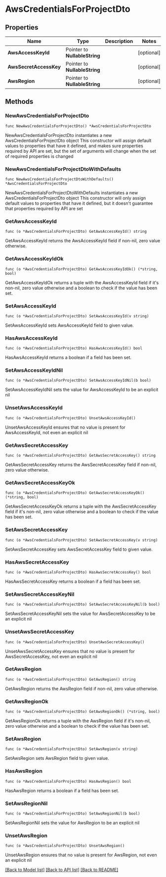 # AwsCredentialsForProjectDto

## Properties

Name | Type | Description | Notes
------------ | ------------- | ------------- | -------------
**AwsAccessKeyId** | Pointer to **NullableString** |  | [optional] 
**AwsSecretAccessKey** | Pointer to **NullableString** |  | [optional] 
**AwsRegion** | Pointer to **NullableString** |  | [optional] 

## Methods

### NewAwsCredentialsForProjectDto

`func NewAwsCredentialsForProjectDto() *AwsCredentialsForProjectDto`

NewAwsCredentialsForProjectDto instantiates a new AwsCredentialsForProjectDto object
This constructor will assign default values to properties that have it defined,
and makes sure properties required by API are set, but the set of arguments
will change when the set of required properties is changed

### NewAwsCredentialsForProjectDtoWithDefaults

`func NewAwsCredentialsForProjectDtoWithDefaults() *AwsCredentialsForProjectDto`

NewAwsCredentialsForProjectDtoWithDefaults instantiates a new AwsCredentialsForProjectDto object
This constructor will only assign default values to properties that have it defined,
but it doesn't guarantee that properties required by API are set

### GetAwsAccessKeyId

`func (o *AwsCredentialsForProjectDto) GetAwsAccessKeyId() string`

GetAwsAccessKeyId returns the AwsAccessKeyId field if non-nil, zero value otherwise.

### GetAwsAccessKeyIdOk

`func (o *AwsCredentialsForProjectDto) GetAwsAccessKeyIdOk() (*string, bool)`

GetAwsAccessKeyIdOk returns a tuple with the AwsAccessKeyId field if it's non-nil, zero value otherwise
and a boolean to check if the value has been set.

### SetAwsAccessKeyId

`func (o *AwsCredentialsForProjectDto) SetAwsAccessKeyId(v string)`

SetAwsAccessKeyId sets AwsAccessKeyId field to given value.

### HasAwsAccessKeyId

`func (o *AwsCredentialsForProjectDto) HasAwsAccessKeyId() bool`

HasAwsAccessKeyId returns a boolean if a field has been set.

### SetAwsAccessKeyIdNil

`func (o *AwsCredentialsForProjectDto) SetAwsAccessKeyIdNil(b bool)`

 SetAwsAccessKeyIdNil sets the value for AwsAccessKeyId to be an explicit nil

### UnsetAwsAccessKeyId
`func (o *AwsCredentialsForProjectDto) UnsetAwsAccessKeyId()`

UnsetAwsAccessKeyId ensures that no value is present for AwsAccessKeyId, not even an explicit nil
### GetAwsSecretAccessKey

`func (o *AwsCredentialsForProjectDto) GetAwsSecretAccessKey() string`

GetAwsSecretAccessKey returns the AwsSecretAccessKey field if non-nil, zero value otherwise.

### GetAwsSecretAccessKeyOk

`func (o *AwsCredentialsForProjectDto) GetAwsSecretAccessKeyOk() (*string, bool)`

GetAwsSecretAccessKeyOk returns a tuple with the AwsSecretAccessKey field if it's non-nil, zero value otherwise
and a boolean to check if the value has been set.

### SetAwsSecretAccessKey

`func (o *AwsCredentialsForProjectDto) SetAwsSecretAccessKey(v string)`

SetAwsSecretAccessKey sets AwsSecretAccessKey field to given value.

### HasAwsSecretAccessKey

`func (o *AwsCredentialsForProjectDto) HasAwsSecretAccessKey() bool`

HasAwsSecretAccessKey returns a boolean if a field has been set.

### SetAwsSecretAccessKeyNil

`func (o *AwsCredentialsForProjectDto) SetAwsSecretAccessKeyNil(b bool)`

 SetAwsSecretAccessKeyNil sets the value for AwsSecretAccessKey to be an explicit nil

### UnsetAwsSecretAccessKey
`func (o *AwsCredentialsForProjectDto) UnsetAwsSecretAccessKey()`

UnsetAwsSecretAccessKey ensures that no value is present for AwsSecretAccessKey, not even an explicit nil
### GetAwsRegion

`func (o *AwsCredentialsForProjectDto) GetAwsRegion() string`

GetAwsRegion returns the AwsRegion field if non-nil, zero value otherwise.

### GetAwsRegionOk

`func (o *AwsCredentialsForProjectDto) GetAwsRegionOk() (*string, bool)`

GetAwsRegionOk returns a tuple with the AwsRegion field if it's non-nil, zero value otherwise
and a boolean to check if the value has been set.

### SetAwsRegion

`func (o *AwsCredentialsForProjectDto) SetAwsRegion(v string)`

SetAwsRegion sets AwsRegion field to given value.

### HasAwsRegion

`func (o *AwsCredentialsForProjectDto) HasAwsRegion() bool`

HasAwsRegion returns a boolean if a field has been set.

### SetAwsRegionNil

`func (o *AwsCredentialsForProjectDto) SetAwsRegionNil(b bool)`

 SetAwsRegionNil sets the value for AwsRegion to be an explicit nil

### UnsetAwsRegion
`func (o *AwsCredentialsForProjectDto) UnsetAwsRegion()`

UnsetAwsRegion ensures that no value is present for AwsRegion, not even an explicit nil

[[Back to Model list]](../README.md#documentation-for-models) [[Back to API list]](../README.md#documentation-for-api-endpoints) [[Back to README]](../README.md)


